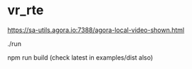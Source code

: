 # vr_rte

https://sa-utils.agora.io:7388/agora-local-video-shown.html

./run

npm run build (check latest in examples/dist also)
